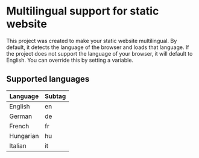 # Multilingual support for static website

This project was created to make your static website multilingual. By default, it detects the language of the browser and loads that language. If the project does not support the language of your browser, it will default to English. You can override this by setting a variable. 

## Supported languages

| Language  | Subtag |
| --------- | ------ |
| English   |   en   |
| German    |   de   |
| French    |   fr   |
| Hungarian |   hu   |
| Italian   |   it   |